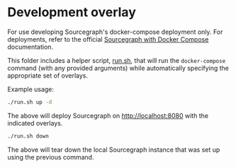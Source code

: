 # Development overlay

For use developing Sourcegraph's docker-compose deployment only.
For deployments, refer to the official [Sourcegraph with Docker Compose](https://docs.sourcegraph.com/admin/install/docker-compose) documentation.

This folder includes a helper script, [run.sh](./run.sh), that will run the `docker-compose` command (with any provided arguments) while automatically specifying the appropriate set of overlays.

Example usage:

```sh
./run.sh up -d 
```

The above will deploy Sourcegraph on [http://localhost:8080](http://localhost:8080) with the indicated overlays.

```sh
./run.sh down
```

The above will tear down the local Sourcegraph instance that was set up using the previous command.
